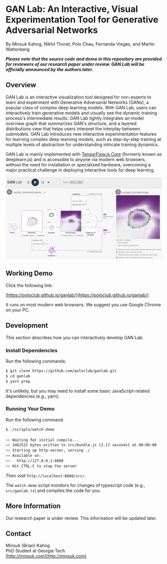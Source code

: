 # GAN Lab: An Interactive, Visual Experimentation Tool for Generative Adversarial Networks

By Minsuk Kahng, Nikhil Thorat, Polo Chau, Fernanda Viegas, and Martin Wattenberg

**_Please note that the source code and demo in this repository are provided for reviewers of our research paper under review. GAN Lab will be officially announced by the authors later._**

## Overview

GAN Lab is an interactive visualization tool designed for non-experts to learn and experiment with Generative Adversarial Networks (GANs), a popular class of complex deep learning models. With GAN Lab, users can interactively train generative models and visually see the dynamic training process's intermediate results. GAN Lab tightly integrates an model overview graph that summarizes GAN's structure, and a layered distributions view that helps users interpret the interplay between submodels. GAN Lab introduces new interactive experimentation features for learning complex deep learning models, such as step-by-step training at multiple levels of abstraction for understanding intricate training dynamics. 

GAN Lab is mainly implemented with [TensorFlow.js Core](https://github.com/tensorflow/tfjs-core) (formerly known as deeplearn.js) and is accessible to anyone via modern web browsers, without the need for installation or specialized hardware, overcoming a major practical challenge in deploying interactive tools for deep learning.

![Screenshot of GAN Lab](ganlab-teaser.png)


## Working Demo

Click the following link:

[https://poloclub.github.io/ganlab/](https://poloclub.github.io/ganlab/)

It runs on most modern web browsers. We suggest you use Google Chrome on your PC.


## Development

This section describes how you can interactively develop GAN Lab.

### Install Dependencies

Run the following commands: 

```bash
$ git clone https://github.com/poloclub/ganlab.git
$ cd ganlab
$ yarn prep
```

It's unlikely, but you may need to install some basic JavaScript-related dependencies (e.g., yarn).


### Running Your Demo

Run the following command:

```bash
$ ./scripts/watch-demo

>> Waiting for initial compile...
>> 3462522 bytes written to src/bundle.js (2.17 seconds) at 00:00:00
>> Starting up http-server, serving ./
>> Available on:
>>   http://127.0.0.1:8080
>> Hit CTRL-C to stop the server
```

Then visit `http://localhost:8080/src/`. 

The `watch-demo` script monitors for changes of typescript code (e.g., `src/ganlab.ts`)
and compiles the code for you.


## More Information

Our research paper is under review. This information will be updated later.


## Contact

Minsuk (Brian) Kahng  
PhD Student at Georgia Tech  
[http://minsuk.com](http://minsuk.com)
